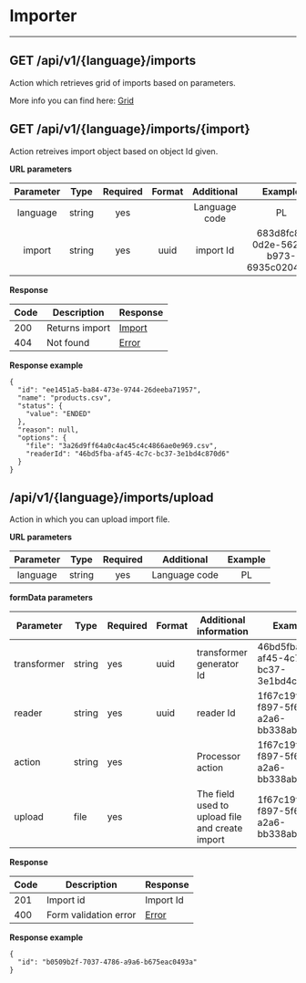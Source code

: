 # Importer
----

## GET /api/v1/{language}/imports

Action which retrieves grid of imports based on parameters.


More info you can find here: [Grid](backend/api/objects/grid.md)

## GET /api/v1/{language}/imports/{import}

Action retreives import object based on object Id given.

**URL parameters**

| Parameter |  Type  | Required | Format |   Additional  | Example |
|:---------:|:------:|:--------:|:------:|:-------------:|:-------:|
|  language | string |    yes   |        | Language code |    PL   |
|  import| string |    yes   | uuid   | import Id  | 683d8fc8-0d2e-5626-b973-6935c02044eb|

**Response**

| Code | Description       | Response                                    |
|------|-------------------|---------------------------------------------|
| 200  | Returns import   | [Import](backend/api/objects/import.md)|
| 404  | Not found         | [Error](backend/api/objects/error.md)        |



**Response example**

```
{
  "id": "ee1451a5-ba84-473e-9744-26deeba71957",
  "name": "products.csv",
  "status": {
    "value": "ENDED"
  },
  "reason": null,
  "options": {
    "file": "3a26d9ff64a0c4ac45c4c4866ae0e969.csv",
    "readerId": "46bd5fba-af45-4c7c-bc37-3e1bd4c870d6"
  }
}
```

## /api/v1/{language}/imports/upload

Action in which you can upload import file.

**URL parameters**

| Parameter |  Type  | Required |   Additional  | Example |
|:---------:|:------:|:--------:|:-------------:|:-------:|
|  language | string |    yes   | Language code |    PL   |


**formData parameters**

| Parameter | Type   | Required |Format| Additional information | Example |
|-----------|--------|----------|------|------------------------|---------|
| transformer  | string | yes      | uuid| transformer generator Id | 46bd5fba-af45-4c7c-bc37-3e1bd4c870d6|
| reader | string | yes      |uuid  | reader Id            | 1f67c19f-f897-5f66-a2a6-bb338ab2dad5|
| action | string | yes      |  | Processor action            | 1f67c19f-f897-5f66-a2a6-bb338ab2dad5|
| upload | file | yes      |  | The field used to upload file and create import            | 1f67c19f-f897-5f66-a2a6-bb338ab2dad5|

**Response**

| Code | Description       | Response                                    |
|------|-------------------|---------------------------------------------|
| 201  | Import id    | Import Id |
| 400  | Form validation error | [Error](backend/api/objects/error.md)        |

**Response example**

```
{
  "id": "b0509b2f-7037-4786-a9a6-b675eac0493a"
}
```
